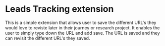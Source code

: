 # Leads Tracking extension


This is a simple extension that allows user to save the different URL's they would love to reviste later in their journey or research project. 
It enables the user to simply type down the URL and add save. 
The URL is saved and they can revisit the different URL's they saved. 
